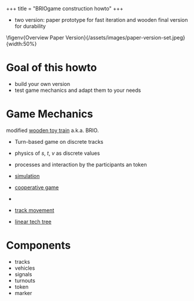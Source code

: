 +++
title = "BRIOgame construction howto"
+++

* two version: paper prototype for fast iteration and wooden final version for durability

\figenv{Overview Paper Version}{/assets/images/paper-version-set.jpeg}{width:50%}


# Goal of this howto

* build your own version
* test game mechanics and adapt them to your needs

# Game Mechanics

modified [wooden toy train](https://en.wikipedia.org/wiki/Wooden_toy_train) a.k.a. BRIO.
* Turn-based game on discrete tracks
* physics of $s$, $t$, $v$ as discrete values
* processes and interaction by the participants an token
* [simulation](https://boardgamegeek.com/boardgamemechanic/2070/simulation)
* [cooperative game](https://boardgamegeek.com/boardgamemechanic/2023/cooperative-game)
* 

* [track movement](https://boardgamegeek.com/boardgamemechanic/2939/track-movement)
* [linear tech tree](https://boardgamegeek.com/boardgamemechanic/2849/tech-trees-tech-tracks)

# Components

* tracks
* vehicles
* signals
* turnouts
* token
* marker
